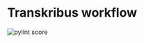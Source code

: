 Transkribus workflow
====================
![pylint score](https://mperlet.github.io/pybadge/badges/9.19.svg)
